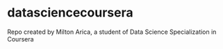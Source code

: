 # datasciencecoursera
Repo created by Milton Arica, a student of Data Science Specialization in Coursera
